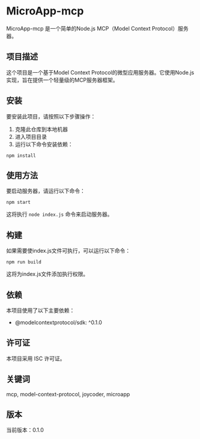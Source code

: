 # MicroApp-mcp

MicroApp-mcp 是一个简单的Node.js MCP（Model Context Protocol）服务器。

## 项目描述

这个项目是一个基于Model Context Protocol的微型应用服务器。它使用Node.js实现，旨在提供一个轻量级的MCP服务器框架。

## 安装

要安装此项目，请按照以下步骤操作：

1. 克隆此仓库到本地机器
2. 进入项目目录
3. 运行以下命令安装依赖：

```
npm install
```

## 使用方法

要启动服务器，请运行以下命令：

```
npm start
```

这将执行 `node index.js` 命令来启动服务器。

## 构建

如果需要使index.js文件可执行，可以运行以下命令：

```
npm run build
```

这将为index.js文件添加执行权限。

## 依赖

本项目使用了以下主要依赖：

- @modelcontextprotocol/sdk: ^0.1.0

## 许可证

本项目采用 ISC 许可证。

## 关键词

mcp, model-context-protocol, joycoder, microapp

## 版本

当前版本：0.1.0
